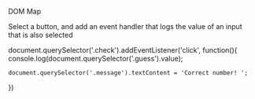 DOM Map



Select a button, and add an event handler that logs the value of an input that is also selected

document.querySelector('.check').addEventListener('click', function(){
    console.log(document.querySelector('.guess').value);

    document.querySelector('.message').textContent = 'Correct number! ';
})